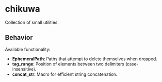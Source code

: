 # chikuwa

Collection of small utilities.

## Behavior

Available functionality:

* **EphemeralPath**: Paths that attempt to delete themselves when dropped.
* **tag_range**: Position of elements between two delimiters (case-insensitive).
* **concat_str**: Macro for efficient string concatenation.
